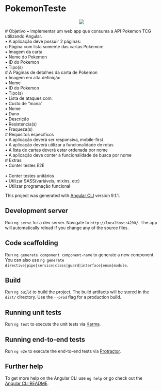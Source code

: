 # PokemonTeste
<p align="center">
  <img src="https://i.ibb.co/MPCdsys/screencapture-localhost-4200-2020-08-22-22-15-59.png">
</p>
# Objetivo
• Implementar um web app que consuma a API Pokemon TCG utilizando
Angular. <br>
• A aplicação deve possuir 2 páginas:<br>
o Página com lista somente das cartas Pokemon:<br>
▪ Imagem da carta<br>
▪ Nome do Pokemon<br>
▪ ID do Pokemon<br>
▪ Tipo(s)<br>
# A Páginas de detalhes da carta de Pokemon<br>
▪ Imagem em alta definição<br>
▪ Nome<br>
▪ ID do Pokemon<br>
▪ Tipo(s)<br>
▪ Lista de ataques com:<br>
▪ Custo de “mana”<br>
▪ Nome<br>
▪ Dano<br>
▪ Descrição<br>
▪ Resistencia(s)<br>
▪ Fraqueza(s)<br>
# Requisitos específicos<br>
• A aplicação deverá ser responsiva, mobile-first<br>
• A aplicação deverá utilizar a funcionalidade de rotas<br>
• A lista de cartas deverá estar ordenada por nome<br>
• A aplicação deve conter a funcionalidade de busca por nome<br>
# Extras<br>
• Conter testes E2E<br><br>
• Conter testes unitários<br>
• Utilizar SASS(variáveis, mixins, etc)<br>
• Utilizar programação funcional<br>

This project was generated with [Angular CLI](https://github.com/angular/angular-cli) version 9.1.1.

## Development server

Run `ng serve` for a dev server. Navigate to `http://localhost:4200/`. The app will automatically reload if you change any of the source files.

## Code scaffolding

Run `ng generate component component-name` to generate a new component. You can also use `ng generate directive|pipe|service|class|guard|interface|enum|module`.

## Build

Run `ng build` to build the project. The build artifacts will be stored in the `dist/` directory. Use the `--prod` flag for a production build.

## Running unit tests

Run `ng test` to execute the unit tests via [Karma](https://karma-runner.github.io).

## Running end-to-end tests

Run `ng e2e` to execute the end-to-end tests via [Protractor](http://www.protractortest.org/).

## Further help

To get more help on the Angular CLI use `ng help` or go check out the [Angular CLI README](https://github.com/angular/angular-cli/blob/master/README.md).
